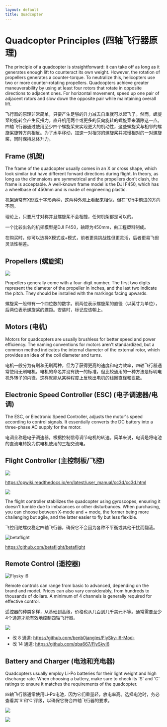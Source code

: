 ```yaml
---
layout: default
title: Quadcopter
---
```


# Quadcopter Principles (四轴飞行器原理)

The principle of a quadcopter is straightforward: it can take off as long as it generates enough lift to counteract its own weight. However, the rotation of propellers generates a counter-torque. To neutralize this, helicopters use two or more counter-rotating propellers. Quadcopters achieve greater maneuverability by using at least four rotors that rotate in opposite directions to adjacent ones. For horizontal movement, speed up one pair of adjacent rotors and slow down the opposite pair while maintaining overall lift.

飞行器的原理非常简单，只要产生足够的升力减去自重就可以起飞了。然而，螺旋桨的旋转会产生反扭力。直升机用两个或更多的反向旋转的螺旋桨来消除这一点。四轴飞行器通过使用至少四个螺旋桨来实现更大的机动性，这些螺旋桨与相邻的螺旋桨旋转方向相反。为了水平移动，加速一对相邻的螺旋桨并减慢相对的一对螺旋桨，同时保持总体升力。

## Frame (机架)

The frame of the quadcopter usually comes in an X or cross shape, which look similar but have different forward directions during flight. In theory, as long as the dimensions are symmetrical and the propellers don't clash, the frame is acceptable. A well-known frame model is the DJI F450, which has a wheelbase of 450mm and is made of engineering plastic.

机架通常有X形或十字形两种，这两种外观上看起来相似，但在飞行中前进的方向不同。

理论上，只要尺寸对称并且螺旋桨不会相撞，任何机架都是可以的。

一个比较出名的机架模型是DJI F450，轴距为450mm，由工程塑料制成。

在购买时，你可以选择X模式或+模式，前者更具挑战性但更灵活，后者更易飞但灵活性稍差。

## Propellers (螺旋桨)

![](https://betaflight.com/assets/images/betaflight_props_in_out-704f91537d690070cb896197c62fbcb6.png)

Propellers generally come with a four-digit number. The first two digits represent the diameter of the propeller in inches, and the last two indicate the pitch. They should be installed with the markings facing upwards.

螺旋桨一般带有一个四位数的数字。前两位表示螺旋桨的直径（以英寸为单位），后两位表示螺旋桨的螺距。安装时，标记应该朝上。

## Motors (电机)

Motors for quadcopters are usually brushless for better speed and power efficiency. The naming conventions for motors aren't standardized, but a common method indicates the internal diameter of the external rotor, which provides an idea of the coil diameter and turns.

电机一般分为有刷和无刷两种，但为了获得更高的速度和电力效率，四轴飞行器通常使用无刷电机。电机的命名并没有统一的标准，但比较通用的一种方法是标明电机外转子的内径，这样就能从某种程度上反映出电机的线圈直径和匝数。

## Electronic Speed Controller (ESC) (电子调速器/电调)

The ESC, or Electronic Speed Controller, adjusts the motor's speed according to control signals. It essentially converts the DC battery into a three-phase AC supply for the motor.

电调全称是电子调速器，根据控制信号调节电机的转速。简单来说，电调是将电池的直流电转换为供电机使用的三相交流电。

## Flight Controller (主控制板/飞控)

![](https://opwiki.readthedocs.io/en/latest/_images/CC-top-300.png)

<https://opwiki.readthedocs.io/en/latest/user_manual/cc3d/cc3d.html>

![](https://opwiki.readthedocs.io/en/latest/_images/CC-overall-connections.png)

The flight controller stabilizes the quadcopter using gyroscopes, ensuring it doesn't tumble due to imbalances or other disturbances. When purchasing, you can choose between X-mode and + mode, the former being more challenging but agile, and the latter easier to fly but less flexible.

飞控用陀螺仪稳定四轴飞行器，确保它不会因为各种不平衡或其他干扰而翻滚。

![betaflight](https://github.com/betaflight/betaflight/raw/master/images/bf_logo.png)

<https://github.com/betaflight/betaflight>

## Remote Control (遥控器)

![Flysky i6](https://www.flyskytech.com/u_file/photo/20200226/0680d157bf.jpg)

Remote controls can range from basic to advanced, depending on the brand and model. Prices can also vary considerably, from hundreds to thousands of dollars. A minimum of 4 channels is generally required for effective control.

遥控器的种类多样，从基础到高级，价格也从几百到几千美元不等。通常需要至少4个通道才能有效地控制四轴飞行器。

![](https://github.com/benb0jangles/FlySky-i6-Mod-/blob/master/Images%20for%20readme/i6-firmware-mode-pic.jpg?raw=true)

- 改 8 通道: <https://github.com/benb0jangles/FlySky-i6-Mod->
- 改 14 通道: <https://github.com/qba667/FlySkyI6>

## Battery and Charger (电池和充电器)

Quadcopters usually employ Li-Po batteries for their light weight and high discharge rate. When choosing a battery, make sure to check its 'S' and 'C' ratings to ensure it matches the requirements of the quadcopter.

四轴飞行器通常使用Li-Po电池，因为它们重量轻，放电率高。选择电池时，务必查看其'S'和'C'评级，以确保它符合四轴飞行器的要求。

![](https://www.zoncell.com/uploads/20210405/2021040595257464.jpg)

![](https://ae01.alicdn.com/kf/S6a9346657b754affb927dbb9a87b5f27K.png)